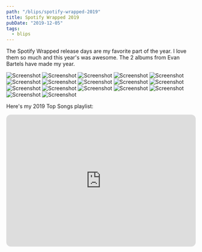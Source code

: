 ```yaml
---
path: "/blips/spotify-wrapped-2019"
title: Spotify Wrapped 2019
pubDate: "2019-12-05"
tags:
  - blips
---
```


The Spotify Wrapped release days are my favorite part of the year. I love them so much and this year's was awesome. The 2 albums from Evan Bartels have made my year.

![Screenshot](/blips/spotify-wrapped-2019/01.png)
![Screenshot](/blips/spotify-wrapped-2019/02.png)
![Screenshot](/blips/spotify-wrapped-2019/03.png)
![Screenshot](/blips/spotify-wrapped-2019/04.png)
![Screenshot](/blips/spotify-wrapped-2019/05.png)
![Screenshot](/blips/spotify-wrapped-2019/06.png)
![Screenshot](/blips/spotify-wrapped-2019/07.png)
![Screenshot](/blips/spotify-wrapped-2019/08.png)
![Screenshot](/blips/spotify-wrapped-2019/09.png)
![Screenshot](/blips/spotify-wrapped-2019/10.png)
![Screenshot](/blips/spotify-wrapped-2019/11.png)
![Screenshot](/blips/spotify-wrapped-2019/12.png)
![Screenshot](/blips/spotify-wrapped-2019/13.png)
![Screenshot](/blips/spotify-wrapped-2019/14.png)
![Screenshot](/blips/spotify-wrapped-2019/15.png)
![Screenshot](/blips/spotify-wrapped-2019/16.png)
![Screenshot](/blips/spotify-wrapped-2019/17.png)

Here's my 2019 Top Songs playlist:

<iframe style="border-radius:12px" src="https://open.spotify.com/embed/playlist/37i9dQZF1EtqBRoTg6Cwan?utm_source=generator" width="100%" height="352" frameBorder="0" allowfullscreen="" allow="autoplay; clipboard-write; encrypted-media; fullscreen; picture-in-picture" loading="lazy"></iframe>
